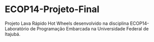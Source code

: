 # ECOP14-Projeto-Final
Projeto Lava Rápido Hot Wheels desenvolvido na disciplina ECOP14-Laboratório de Programação Embarcada na Universidade Federal de Itajubá.
